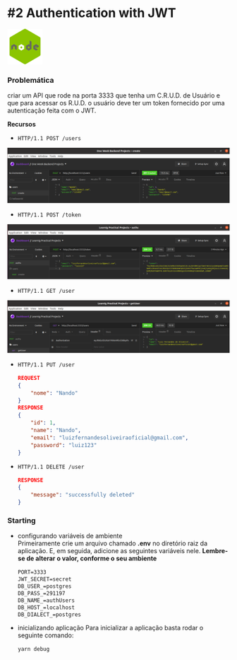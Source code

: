 # #2 Authentication with JWT

<img src="https://raw.githubusercontent.com/robsonkades/vscode-express-snippets/master/images/node.png" alt="linguagem" width="80px"/>

### Problemática

criar um API que rode na porta 3333 que tenha um C.R.U.D. de Usuário e que para acessar os R.U.D. o usuário deve ter um token fornecido por uma autenticação feita com o JWT.

**Recursos**
- `HTTP/1.1 POST /users`

<img src="./screenshots/screen1.png" />

- `HTTP/1.1 POST /token`

<img src="./screenshots/screen2.png" />

- `HTTP/1.1 GET /user`

<img src="./screenshots/screen3.png" />

- `HTTP/1.1 PUT /user`

    ```json
    REQUEST
    {
    	"nome": "Nando"
    }
    RESPONSE
    {
    	"id": 1,
    	"name": "Nando",
    	"email": "luizfernandesoliveiraoficial@gmail.com",
    	"password": "luiz123"
    }
    ```

- `HTTP/1.1 DELETE /user`

    ```json
    RESPONSE
    {
    	"message": "successfully deleted"
    }
    ```


### Starting
 - configurando variáveis de ambiente  
    Primeiramente crie um arquivo chamado **.env** no diretório raiz da aplicação. E, em seguida, adicione as seguintes variáveis nele. 
    **Lembre-se de alterar o valor, conforme o seu ambiente**
    ```
    PORT=3333
    JWT_SECRET=secret
    DB_USER_=postgres
    DB_PASS_=291197
    DB_NAME_=authUsers
    DB_HOST_=localhost
    DB_DIALECT_=postgres
    ```
 - inicializando aplicação
    Para inicializar a aplicação basta rodar o seguinte comando:
    ```shellscript
    yarn debug
    ```